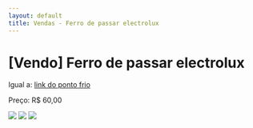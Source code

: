 ```yaml
---
layout: default
title: Vendas - Ferro de passar electrolux
---
```

<div class="page-content wc-container">
  <h1>[Vendo] Ferro de passar electrolux</h1>  
  <p>Igual a: <a href="http://www.pontofrio.com.br/Eletroportateis/FerrodePassar/FerroaVapor/Ferro-a-Vapor-Electrolux-Confidence-Sky-ODI02-129406.html">link do ponto frio</a></p>
   <p>Preço: R$ 60,00</p>
    <img src="{{ site.baseurl }}/assets/images/vendas/ferro1.jpg" class="img-resposive">
    <img src="{{ site.baseurl }}/assets/images/vendas/ferro2.jpg" class="img-resposive">
    <img src="{{ site.baseurl }}/assets/images/vendas/ferro3.jpg" class="img-resposive">
</div>
